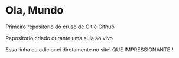 # Ola, Mundo
 Primeiro repositorio do cruso de Git e Github 


Repositorio criado durante uma aula ao vivo 

Essa linha eu adicionei  diretamente no site!  QUE IMPRESSIONANTE !
